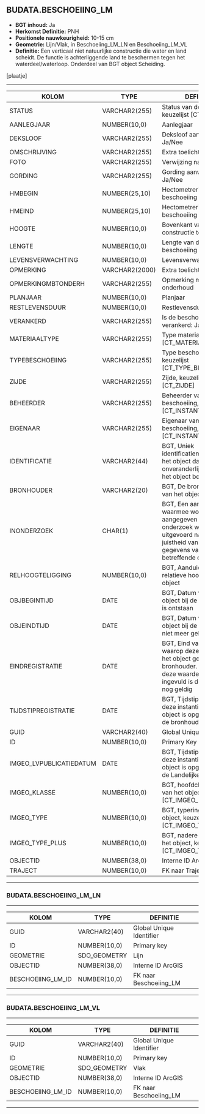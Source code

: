 ﻿## BUDATA.BESCHOEIING_LM


* __BGT inhoud:__ Ja
* __Herkomst Definitie:__ PNH
* __Positionele nauwkeurigheid:__ 10-15 cm
* __Geometrie:__ Lijn/Vlak, in Beschoeiing_LM_LN en Beschoeiing_LM_VL
* __Definitie:__ Een verticaal niet natuurlijke constructie die water en land scheidt. De functie is achterliggende land te beschermen tegen het waterdeel/waterloop. Onderdeel van BGT object Scheiding. 


[plaatje]

***

|KOLOM                           	|TYPE          	|DEFINITIE|
|------                          	|----          	|-----    |
|STATUS                          	|VARCHAR2(255) 	|Status van de gegevens, keuzelijst [CT_STATUS]|
|AANLEGJAAR                      	|NUMBER(10,0)  	|Aanlegjaar|
|DEKSLOOF                        	|VARCHAR2(255) 	|Deksloof aanwezig: Ja/Nee|
|OMSCHRIJVING                    	|VARCHAR2(255) 	|Extra toelichting|
|FOTO                            	|VARCHAR2(255) 	|Verwijzing naar Foto|
|GORDING                         	|VARCHAR2(255) 	|Gording aanwezig: Ja/Nee|
|HMBEGIN                         	|NUMBER(25,10) 	|Hectometrering begin beschoeiing|
|HMEIND                          	|NUMBER(25,10) 	|Hectometrering eind beschoeiing
|HOOGTE                          	|NUMBER(10,0)  	|Bovenkant van de constructie tov NAP|
|LENGTE                          	|NUMBER(10,0)  	|Lengte van de beschoeiing|
|LEVENSVERWACHTING               	|NUMBER(10,0)  	|Levensverwachting|
|OPMERKING                       	|VARCHAR2(2000)	|Extra toelichting|
|OPMERKINGMBTONDERH              	|VARCHAR2(255) 	|Opmerking mbt onderhoud|
|PLANJAAR                        	|NUMBER(10,0)  	|Planjaar|
|RESTLEVENSDUUR                  	|NUMBER(10,0)  	|Restlevensduur|
|VERANKERD                       	|VARCHAR2(255) 	|Is de beschoeiing verankerd: Ja/Nee|
|MATERIAALTYPE                   	|VARCHAR2(255)  |Type materiaal, keuzelijst [CT_MATERIAALTYPE]|
|TYPEBESCHOEIING                 	|VARCHAR2(255) 	|Type beschoeiing, keuzelijst [CT_TYPE_BESCHOEIING]|
|ZIJDE                           	|VARCHAR2(255) 	|Zijde, keuzelijst [CT_ZIJDE]|
|BEHEERDER                       	|VARCHAR2(255) 	|Beheerder van de beschoeiing, keuzelijst [CT_INSTANTIE]|
|EIGENAAR                        	|VARCHAR2(255) 	|Eigenaar van de beschoeiing, keuzelijst [CT_INSTANTIE]|
|IDENTIFICATIE                   	|VARCHAR2(44)  	|BGT, Uniek identificatienummer voor het object dat onveranderlijk is zolang het object bestaat|
|BRONHOUDER                      	|VARCHAR2(20)  	|BGT, De bronhoudercode van het object|
|INONDERZOEK                     	|CHAR(1)       	|BGT, Een aanduiding waarmee wordt aangegeven dat een onderzoek wordt uitgevoerd naar de juistheid van een of meer gegevens van het betreffende object|
|RELHOOGTELIGGING                	|NUMBER(10,0)  	|BGT, Aanduiding voor de relatieve hoogte van het object|
|OBJBEGINTIJD                    	|DATE          	|BGT, Datum waarop het object bij de bronhouder is ontstaan|
|OBJEINDTIJD                     	|DATE          	|BGT, Datum waarop het object bij de bronhouder niet meer geldig is|
|EINDREGISTRATIE                 	|DATE          	|BGT, Eind van de periode waarop deze instantie van het object geldig is bij de bronhouder. Wanneer deze waarde niet is ingevuld is de instantie nog geldig|
|TIJDSTIPREGISTRATIE             	|DATE          	|BGT, Tijdstip waarop deze instantie van het object is opgenomen door de bronhouder|
|GUID                            	|VARCHAR2(40)  	|Global Unique Identifier|
|ID                              	|NUMBER(10,0)  	|Primary Key|
|IMGEO_LVPUBLICATIEDATUM            |DATE          	|BGT, Tijdstip waarop deze instantie van het object is opgenomen in de Landelijke Voorziening|
|IMGEO_KLASSE                       |NUMBER(10,0)   |BGT, hoofdclassificatie van het object, keuzelijst [CT_IMGEO_KLASSE]|
|IMGEO_TYPE                         |NUMBER(10,0)   |BGT, typering van het object, keuzelijst [CT_IMGEO_TYPE] |
|IMGEO_TYPE_PLUS                    |NUMBER(10,0)   |BGT, nadere typering van het object, keuzelijst [CT_IMGEO_TYPE_PLUS]||OBJECTID                        	|NUMBER(38,0)   |Interne ID ArcGIS|
|OBJECTID                        	|NUMBER(38,0)  	|Interne ID ArcGIS|
|TRAJECT                         	|NUMBER(10,0)  	|FK naar Traject|


***

### BUDATA.BESCHOEIING_LM_LN

***

|KOLOM                           	|TYPE          	|DEFINITIE|
|------                          	|----          	|-----    |
|GUID                            	|VARCHAR2(40)  	|Global Unique Identifier|
|ID                         		|NUMBER(10,0)  	|Primary key|
|GEOMETRIE                       	|SDO_GEOMETRY  	|Lijn|
|OBJECTID                        	|NUMBER(38,0)   |Interne ID ArcGIS|
|BESCHOEIING_LM_ID					|NUMBER(10,0)	|FK naar Beschoeiing_LM

***

### BUDATA.BESCHOEIING_LM_VL

***

|KOLOM                           	|TYPE          	|DEFINITIE|
|------                          	|----          	|-----    |
|GUID                            	|VARCHAR2(40)  	|Global Unique Identifier|
|ID                         		|NUMBER(10,0)  	|Primary key|
|GEOMETRIE                       	|SDO_GEOMETRY  	|Vlak|
|OBJECTID                        	|NUMBER(38,0)   |Interne ID ArcGIS|
|BESCHOEIING_LM_ID					|NUMBER(10,0)	|FK naar Beschoeiing_LM
***